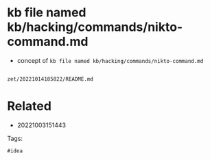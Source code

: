 # kb file named kb/hacking/commands/nikto-command.md

- concept of `kb file named kb/hacking/commands/nikto-command.md`

```
```

` zet/20221014185822/README.md `

# Related

- 20221003151443

Tags:

    #idea
